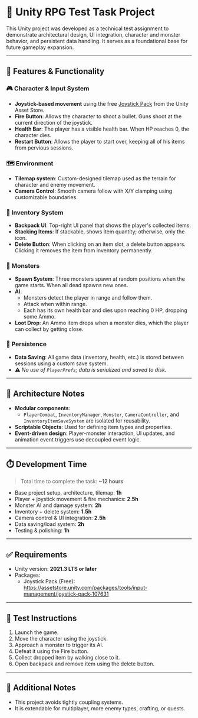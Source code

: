 # 🔫 Unity RPG Test Task Project

This Unity project was developed as a technical test assignment to demonstrate architectural design, UI integration, character and monster behavior, and persistent data handling. It serves as a foundational base for future gameplay expansion.

---

## 📌 Features & Functionality

### 🎮 Character & Input System
- **Joystick-based movement** using the free [Joystick Pack](https://assetstore.unity.com/packages/tools/input-management/joystick-pack-107631) from the Unity Asset Store.
- **Fire Button**: Allows the character to shoot a bullet. Guns shoot at the current direction of the joystick.
- **Health Bar**: The player has a visible health bar. When HP reaches 0, the character dies.
- **Restart Button**: Allows the player to start over, keeping all of his items from pervious sessions.

### 🗺️ Environment
- **Tilemap system**: Custom-designed tilemap used as the terrain for character and enemy movement.
- **Camera Control**: Smooth camera follow with X/Y clamping using customizable boundaries.

### 🎒 Inventory System
- **Backpack UI**: Top-right UI panel that shows the player's collected items.
- **Stacking Items**: If stackable, shows item quantity; otherwise, only the icon.
- **Delete Button**: When clicking on an item slot, a delete button appears. Clicking it removes the item from inventory permanently.

### 👾 Monsters
- **Spawn System**: Three monsters spawn at random positions when the game starts. When all dead spawns new ones.
- **AI**:
  - Monsters detect the player in range and follow them.
  - Attack when within range.
  - Each has its own health bar and dies upon reaching 0 HP, dropping some Ammo.
- **Loot Drop**: An Ammo item drops when a monster dies, which the player can collect by getting close.

### 💾 Persistence
- **Data Saving**: All game data (inventory, health, etc.) is stored between sessions using a custom save system.
- ⚠️ *No use of `PlayerPrefs`; data is serialized and saved to disk.*

---

## 🧱 Architecture Notes

- **Modular components**:
  - `PlayerCombat`, `InventoryManager`, `Monster`, `CameraController`, and `InventoryItemSaveSystem` are isolated for reusability.
- **Scriptable Objects**: Used for defining item types and properties.
- **Event-driven design**: Player-monster interaction, UI updates, and animation event triggers use decoupled event logic.

---

## ⏱️ Development Time

> Total time to complete the task: **~12 hours**

- Base project setup, architecture, tilemap: **1h**
- Player + joystick movement & fire mechanics: **2.5h**
- Monster AI and damage system: **2h**
- Inventory + delete system: **1.5h**
- Camera control & UI integration: **2.5h**
- Data saving/load system: **2h**
- Testing & polishing: **1h**

---

## ✅ Requirements

- Unity version: **2021.3 LTS or later**
- Packages:
  - Joystick Pack (Free): https://assetstore.unity.com/packages/tools/input-management/joystick-pack-107631

---

## 🧪 Test Instructions

1. Launch the game.
2. Move the character using the joystick.
3. Approach a monster to trigger its AI.
4. Defeat it using the Fire button.
5. Collect dropped item by walking close to it.
6. Open backpack and remove item using the delete button.

---

## 📌 Additional Notes

- This project avoids tightly coupling systems.
- It is extendable for multiplayer, more enemy types, crafting, or quests.
